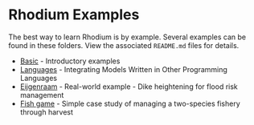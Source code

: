 # Rhodium Examples

The best way to learn Rhodium is by example.  Several examples can be found in
these folders.  View the associated `README.md` files for details.

* [Basic](Basic) - Introductory examples
* [Languages](Languages) - Integrating Models Written in Other Programming Languages
* [Eijgenraam](Eijgenraam) - Real-world example - Dike heightening for flood risk management
* [Fish game](Fish_game) - Simple case study of managing a two-species fishery through harvest